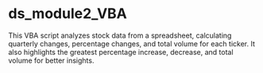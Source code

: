 # ds_module2_VBA
This VBA script analyzes stock data from a spreadsheet, calculating quarterly changes, percentage changes, and total volume for each ticker. It also highlights the greatest percentage increase, decrease, and total volume for better insights.
